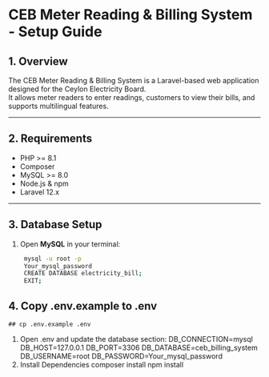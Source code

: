# CEB Meter Reading & Billing System - Setup Guide

## 1. Overview
The CEB Meter Reading & Billing System is a Laravel-based web application designed for the Ceylon Electricity Board.  
It allows meter readers to enter readings, customers to view their bills, and supports multilingual features.

---

## 2. Requirements
- PHP >= 8.1
- Composer
- MySQL >= 8.0
- Node.js & npm
- Laravel 12.x

---

## 3. Database Setup
1. Open **MySQL** in your terminal:
   ```bash
    mysql -u root -p
    Your_mysql_password
    CREATE DATABASE electricity_bill;
    EXIT;
## 4. Copy .env.example to .env
    ## cp .env.example .env
1. Open .env and update the database section:
    DB_CONNECTION=mysql
    DB_HOST=127.0.0.1
    DB_PORT=3306
    DB_DATABASE=ceb_billing_system
    DB_USERNAME=root
    DB_PASSWORD=Your_mysql_password
2. Install Dependencies
    composer install
    npm install
